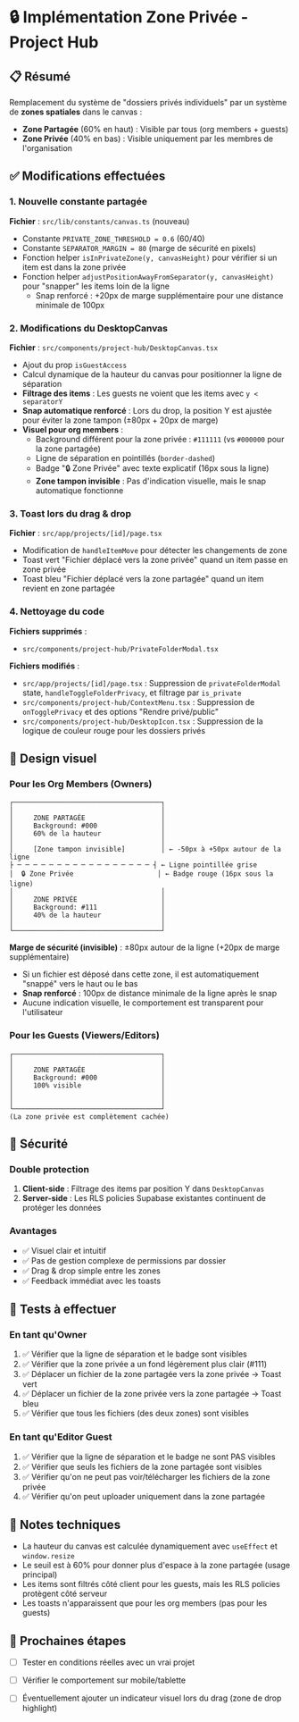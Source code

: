 # 🔒 Implémentation Zone Privée - Project Hub

## 📋 Résumé

Remplacement du système de "dossiers privés individuels" par un système de **zones spatiales** dans le canvas :
- **Zone Partagée** (60% en haut) : Visible par tous (org members + guests)
- **Zone Privée** (40% en bas) : Visible uniquement par les membres de l'organisation

## ✅ Modifications effectuées

### 1. Nouvelle constante partagée
**Fichier** : `src/lib/constants/canvas.ts` (nouveau)
- Constante `PRIVATE_ZONE_THRESHOLD = 0.6` (60/40)
- Constante `SEPARATOR_MARGIN = 80` (marge de sécurité en pixels)
- Fonction helper `isInPrivateZone(y, canvasHeight)` pour vérifier si un item est dans la zone privée
- Fonction helper `adjustPositionAwayFromSeparator(y, canvasHeight)` pour "snapper" les items loin de la ligne
  - Snap renforcé : +20px de marge supplémentaire pour une distance minimale de 100px

### 2. Modifications du DesktopCanvas
**Fichier** : `src/components/project-hub/DesktopCanvas.tsx`
- Ajout du prop `isGuestAccess`
- Calcul dynamique de la hauteur du canvas pour positionner la ligne de séparation
- **Filtrage des items** : Les guests ne voient que les items avec `y < separatorY`
- **Snap automatique renforcé** : Lors du drop, la position Y est ajustée pour éviter la zone tampon (±80px + 20px de marge)
- **Visuel pour org members** :
  - Background différent pour la zone privée : `#111111` (vs `#000000` pour la zone partagée)
  - Ligne de séparation en pointillés (`border-dashed`)
  - Badge "🔒 Zone Privée" avec texte explicatif (16px sous la ligne)
  - **Zone tampon invisible** : Pas d'indication visuelle, mais le snap automatique fonctionne

### 3. Toast lors du drag & drop
**Fichier** : `src/app/projects/[id]/page.tsx`
- Modification de `handleItemMove` pour détecter les changements de zone
- Toast vert "Fichier déplacé vers la zone privée" quand un item passe en zone privée
- Toast bleu "Fichier déplacé vers la zone partagée" quand un item revient en zone partagée

### 4. Nettoyage du code
**Fichiers supprimés** :
- `src/components/project-hub/PrivateFolderModal.tsx`

**Fichiers modifiés** :
- `src/app/projects/[id]/page.tsx` : Suppression de `privateFolderModal` state, `handleToggleFolderPrivacy`, et filtrage par `is_private`
- `src/components/project-hub/ContextMenu.tsx` : Suppression de `onTogglePrivacy` et des options "Rendre privé/public"
- `src/components/project-hub/DesktopIcon.tsx` : Suppression de la logique de couleur rouge pour les dossiers privés

## 🎨 Design visuel

### Pour les Org Members (Owners)
```
┌─────────────────────────────────────┐
│                                     │
│     ZONE PARTAGÉE                   │
│     Background: #000                │
│     60% de la hauteur               │
│                                     │
│     [Zone tampon invisible]         │ ← -50px à +50px autour de la ligne
├ ─ ─ ─ ─ ─ ─ ─ ─ ─ ─ ─ ─ ─ ─ ─ ─ ─ ┤ ← Ligne pointillée grise
│  🔒 Zone Privée                     │ ← Badge rouge (16px sous la ligne)
│                                     │
│     ZONE PRIVÉE                     │
│     Background: #111                │
│     40% de la hauteur               │
│                                     │
└─────────────────────────────────────┘
```

**Marge de sécurité (invisible)** : ±80px autour de la ligne (+20px de marge supplémentaire)
- Si un fichier est déposé dans cette zone, il est automatiquement "snappé" vers le haut ou le bas
- **Snap renforcé** : 100px de distance minimale de la ligne après le snap
- Aucune indication visuelle, le comportement est transparent pour l'utilisateur

### Pour les Guests (Viewers/Editors)
```
┌─────────────────────────────────────┐
│                                     │
│     ZONE PARTAGÉE                   │
│     Background: #000                │
│     100% visible                    │
│                                     │
│                                     │
└─────────────────────────────────────┘
(La zone privée est complètement cachée)
```

## 🔐 Sécurité

### Double protection
1. **Client-side** : Filtrage des items par position Y dans `DesktopCanvas`
2. **Server-side** : Les RLS policies Supabase existantes continuent de protéger les données

### Avantages
- ✅ Visuel clair et intuitif
- ✅ Pas de gestion complexe de permissions par dossier
- ✅ Drag & drop simple entre les zones
- ✅ Feedback immédiat avec les toasts

## 🧪 Tests à effectuer

### En tant qu'Owner
1. ✅ Vérifier que la ligne de séparation et le badge sont visibles
2. ✅ Vérifier que la zone privée a un fond légèrement plus clair (#111)
3. ✅ Déplacer un fichier de la zone partagée vers la zone privée → Toast vert
4. ✅ Déplacer un fichier de la zone privée vers la zone partagée → Toast bleu
5. ✅ Vérifier que tous les fichiers (des deux zones) sont visibles

### En tant qu'Editor Guest
1. ✅ Vérifier que la ligne de séparation et le badge ne sont PAS visibles
2. ✅ Vérifier que seuls les fichiers de la zone partagée sont visibles
3. ✅ Vérifier qu'on ne peut pas voir/télécharger les fichiers de la zone privée
4. ✅ Vérifier qu'on peut uploader uniquement dans la zone partagée

## 📝 Notes techniques

- La hauteur du canvas est calculée dynamiquement avec `useEffect` et `window.resize`
- Le seuil est à 60% pour donner plus d'espace à la zone partagée (usage principal)
- Les items sont filtrés côté client pour les guests, mais les RLS policies protègent côté serveur
- Les toasts n'apparaissent que pour les org members (pas pour les guests)

## 🚀 Prochaines étapes

- [ ] Tester en conditions réelles avec un vrai projet
- [ ] Vérifier le comportement sur mobile/tablette
- [ ] Éventuellement ajouter un indicateur visuel lors du drag (zone de drop highlight)

